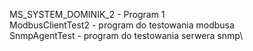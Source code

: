 MS_SYSTEM_DOMINIK_2 - Program 1\
ModbusClientTest2 - program do testowania modbusa\
SnmpAgentTest - program do testowania serwera snmp\

